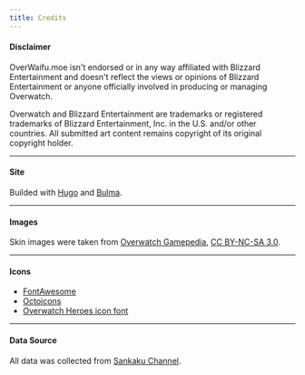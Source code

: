 ```yaml
---
title: Credits
---
```


#### Disclaimer

OverWaifu.moe isn't endorsed or in any way affiliated with Blizzard
Entertainment and doesn't reflect the views or opinions of Blizzard
Entertainment or anyone officially involved in producing or managing Overwatch.

Overwatch and Blizzard Entertainment are trademarks or registered trademarks of
Blizzard Entertainment, Inc. in the U.S. and/or other countries. All submitted
art content remains copyright of its original copyright holder.

***

#### Site

Builded with [Hugo](https://gohugo.io) and [Bulma](https://bulma.io).

***

#### Images

Skin images were taken from [Overwatch Gamepedia](https://overwatch.gamepedia.com),
[CC BY-NC-SA 3.0](https://creativecommons.org/licenses/by-nc-sa/3.0/).

***

#### Icons

* [FontAwesome](https://fontawesome.com/)
* [Octoicons](https://octicons.github.com/)
* [Overwatch Heroes icon font](https://github.com/255kb/overwatch-heroes-icon-font)

***

#### Data Source

All data was collected from [Sankaku Channel](https://chan.sankakucomplex.com/).
